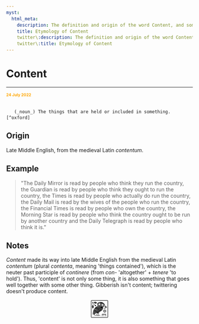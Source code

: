 ```yaml
---
myst:
  html_meta:
    description: The definition and origin of the word Content, and some notes and examples
    title: Etymology of Content
    twitter\:description: The definition and origin of the word Content, and some notes and examples
    twitter\:title: Etymology of Content
---
```


# Content

<hr/>
<p style="font-weight:bold;font-size:75%;color:orange">24 July 2022</p>

```{admonition} content

   (_noun_) The things that are held or included in something. [^oxford]
```

[^oxford]: From the [Oxford English Dictionary](https://www.lexico.com/).


## Origin

Late Middle English, from the medieval Latin _contentum_.

## Example

> "The Daily Mirror is read by people who think they run the country, the Guardian is read by people who think they ought to run the country, the Times is read by people who actually do run the country, the Daily Mail is read by the wives of the people who run the country, the Financial Times is read by people who own the country, the Morning Star is read by people who think the country ought to be run by another country and the Daily Telegraph is read by people who think it is."

## Notes

_Content_ made its way into late Middle English from the medieval Latin _contentum_ (plural _contenta_, meaning 'things contained'), which is the neuter past participle of _continere_ (from _con-_ 'altogether' + _tenere_ 'to hold'). Thus, 'content' is not only some thing, it is also something that goes well together with some other thing. Gibberish isn't content; twittering doesn't produce content.

<img src="_static/s_1_600.jpg" alt="site logo" style="display: block; margin-left: auto; margin-right: auto; width:10%;">